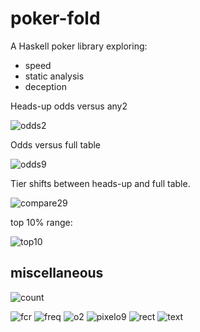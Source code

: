 poker-fold
===

A Haskell poker library exploring:

- speed
- static analysis
- deception


Heads-up odds versus any2

![odds2](other/odds2.svg)

Odds versus full table

![odds9](other/odds9.svg)


Tier shifts between heads-up and full table.

![compare29](other/compare29.svg)


top 10% range:

![top10](other/top10.svg)

miscellaneous
---

![count](other/count.svg)

![fcr](other/fcr.svg)
![freq](other/freq.svg)
![o2](other/o2.svg)
![pixelo9](other/pixelo9.svg)
![rect](other/rect.svg)
![text](other/text.svg)


